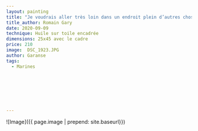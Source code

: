 ```yaml
---
layout: painting
title: "Je voudrais aller très loin dans un endroit plein d’autres choses, et je cherche même pas à l’imaginer, pour ne pas le gâcher."                                               
title_author: Romain Gary 
date: 2020-09-09
technique: Huile sur toile encadrée
dimensions: 25x45 avec le cadre
price: 210
image:  DSC_1923.JPG
author: Garanse
tags:
  - Marines
  
  
  
  
  
  
  
---
```

![Image]({{ page.image | prepend: site.baseurl}})


